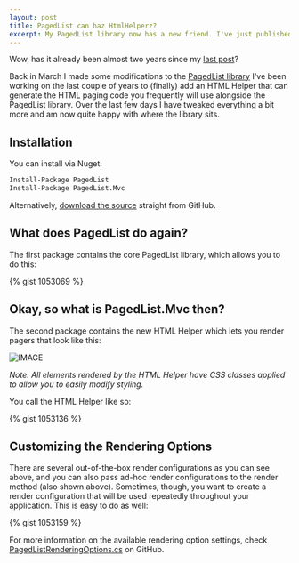 ```yaml
--- 
layout: post
title: PagedList can haz HtmlHelperz?
excerpt: My PagedList library now has a new friend. I've just published a new PagedList.Mvc library which gives your ASP.NET MVC project a new HtmlHelper for generating pager controls for your IPagedList instance.
---
```


Wow, has it already been almost two years since my [last post](/2009/08/15/spearmen-javelin-throwers-and-the-state-pattern-oh-my/)?

Back in March I made some modifications to the [PagedList library](http://github.com/troygoode/pagedlist) I've been working on the last couple of years to (finally) add an HTML Helper that can generate the HTML paging code you frequently will use alongside the PagedList library. Over the last few days I have tweaked everything a bit more and am now quite happy with where the library sits.

## Installation

You can install via Nuget:

```bash
Install-Package PagedList
Install-Package PagedList.Mvc
```

Alternatively, [download the source](https://github.com/TroyGoode/PagedList) straight from GitHub.

## What does PagedList do again?

The first package contains the core PagedList library, which allows you to do this:

{% gist 1053069 %}

## Okay, so what is PagedList.Mvc then?

The second package contains the new HTML Helper which lets you render pagers that look like this:

![IMAGE](/custom/files/DefaultPagingControlStyles.png)

*Note: All elements rendered by the HTML Helper have CSS classes applied to allow you to easily modify styling.*

You call the HTML Helper like so:

{% gist 1053136 %}

## Customizing the Rendering Options

There are several out-of-the-box render configurations as you can see above, and you can also pass ad-hoc render configurations to the render method (also shown above). Sometimes, though, you want to create a render configuration that will be used repeatedly throughout your application. This is easy to do as well:

{% gist 1053159 %}

For more information on the available rendering option settings, check [PagedListRenderingOptions.cs](https://github.com/TroyGoode/PagedList/blob/master/src/PagedList.Mvc/PagedListRenderOptions.cs) on GitHub.
